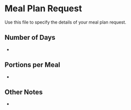 # Meal Plan Request

Use this file to specify the details of your meal plan request.

## Number of Days
- 

## Portions per Meal
- 

## Other Notes
-